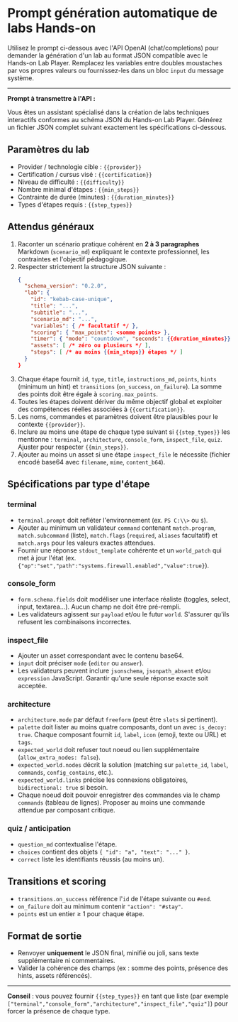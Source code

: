 # Prompt génération automatique de labs Hands-on

Utilisez le prompt ci-dessous avec l'API OpenAI (chat/completions) pour demander la génération d'un lab au format JSON compatible avec le Hands-on Lab Player. Remplacez les variables entre doubles moustaches par vos propres valeurs ou fournissez-les dans un bloc `input` du message système.

---
**Prompt à transmettre à l'API :**

Vous êtes un assistant spécialisé dans la création de labs techniques interactifs conformes au schéma JSON du Hands-on Lab Player. Générez un fichier JSON complet suivant exactement les spécifications ci-dessous.

## Paramètres du lab
- Provider / technologie cible : `{{provider}}`
- Certification / cursus visé : `{{certification}}`
- Niveau de difficulté : `{{difficulty}}`
- Nombre minimal d'étapes : `{{min_steps}}`
- Contrainte de durée (minutes) : `{{duration_minutes}}`
- Types d'étapes requis : `{{step_types}}`

## Attendus généraux
1. Raconter un scénario pratique cohérent en **2 à 3 paragraphes** Markdown (`scenario_md`) expliquant le contexte professionnel, les contraintes et l'objectif pédagogique.
2. Respecter strictement la structure JSON suivante :
   ```json
   {
     "schema_version": "0.2.0",
     "lab": {
       "id": "kebab-case-unique",
       "title": "...",
       "subtitle": "...",
       "scenario_md": "...",
       "variables": { /* facultatif */ },
       "scoring": { "max_points": <somme points> },
       "timer": { "mode": "countdown", "seconds": {{duration_minutes}} * 60 },
       "assets": [ /* zéro ou plusieurs */ ],
       "steps": [ /* au moins {{min_steps}} étapes */ ]
     }
   }
   ```
3. Chaque étape fournit `id`, `type`, `title`, `instructions_md`, `points`, `hints` (minimum un hint) et `transitions` (`on_success`, `on_failure`). La somme des points doit être égale à `scoring.max_points`.
4. Toutes les étapes doivent dériver du même objectif global et exploiter des compétences réelles associées à `{{certification}}`.
5. Les noms, commandes et paramètres doivent être plausibles pour le contexte `{{provider}}`.
6. Inclure au moins une étape de chaque type suivant si `{{step_types}}` les mentionne : `terminal`, `architecture`, `console_form`, `inspect_file`, `quiz`. Ajuster pour respecter `{{min_steps}}`.
7. Ajouter au moins un asset si une étape `inspect_file` le nécessite (fichier encodé base64 avec `filename`, `mime`, `content_b64`).

## Spécifications par type d'étape

### terminal
- `terminal.prompt` doit refléter l'environnement (ex. `PS C:\\>` ou `$`).
- Ajouter au minimum un validateur `command` contenant `match.program`, `match.subcommand` (liste), `match.flags` (`required`, `aliases` facultatif) et `match.args` pour les valeurs exactes attendues.
- Fournir une réponse `stdout_template` cohérente et un `world_patch` qui met à jour l'état (ex. `{"op":"set","path":"systems.firewall.enabled","value":true}`).

### console_form
- `form.schema.fields` doit modéliser une interface réaliste (toggles, select, input, textarea...). Aucun champ ne doit être pré-rempli.
- Les validateurs agissent sur `payload` et/ou le futur `world`. S'assurer qu'ils refusent les combinaisons incorrectes.

### inspect_file
- Ajouter un asset correspondant avec le contenu base64.
- `input` doit préciser `mode` (`editor` ou `answer`).
- Les validateurs peuvent inclure `jsonschema`, `jsonpath_absent` et/ou `expression` JavaScript. Garantir qu'une seule réponse exacte soit acceptée.

### architecture
- `architecture.mode` par défaut `freeform` (peut être `slots` si pertinent).
- `palette` doit lister au moins quatre composants, dont un avec `is_decoy: true`. Chaque composant fournit `id`, `label`, `icon` (emoji, texte ou URL) et `tags`.
- `expected_world` doit refuser tout noeud ou lien supplémentaire (`allow_extra_nodes: false`).
- `expected_world.nodes` décrit la solution (matching sur `palette_id`, `label`, `commands`, `config_contains`, etc.).
- `expected_world.links` précise les connexions obligatoires, `bidirectional: true` si besoin.
- Chaque noeud doit pouvoir enregistrer des commandes via le champ `commands` (tableau de lignes). Proposer au moins une commande attendue par composant critique.

### quiz / anticipation
- `question_md` contextualise l'étape.
- `choices` contient des objets `{ "id": "a", "text": "..." }`.
- `correct` liste les identifiants réussis (au moins un).

## Transitions et scoring
- `transitions.on_success` référence l'`id` de l'étape suivante ou `#end`.
- `on_failure` doit au minimum contenir `"action": "#stay"`.
- `points` est un entier ≥ 1 pour chaque étape.

## Format de sortie
- Renvoyer **uniquement** le JSON final, minifié ou joli, sans texte supplémentaire ni commentaires.
- Valider la cohérence des champs (ex : somme des points, présence des hints, assets référencés).

---

**Conseil** : vous pouvez fournir `{{step_types}}` en tant que liste (par exemple `["terminal","console_form","architecture","inspect_file","quiz"]`) pour forcer la présence de chaque type.

